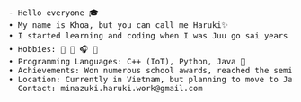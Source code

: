 <pre>
- Hello everyone 🎓
• My name is Khoa, but you can call me Haruki✨
• I started learning and coding when I was Juu go sai years old💻
• Hobbies: 🎨 🎹 🎧 🔭
• Programming Languages: C++ (IoT), Python, Java 🎯
• Achievements: Won numerous school awards, reached the semifinals of programming competitions several times🏅
• Location: Currently in Vietnam, but planning to move to Japan for studies soon 🗻
  Contact: minazuki.haruki.work@gmail.com
</pre>
